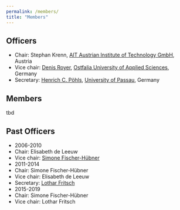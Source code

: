 ```yaml
---
permalink: /members/
title: "Members"
---
```


## Officers
* Chair: Stephan Krenn, [AIT Austrian Institute of Technology GmbH](https://www.ait.ac.at/), Austria
* Vice chair: [Denis Royer](https://www.ostfalia.de/cms/de/pws/royer/), [Ostfalia University of Applied Sciences](https://www.ostfalia.de/en/), Germany
* Secretary: [Henrich C. Pöhls](https://henrich.poehls.com/), [University of Passau](https://www.uni-passau.de/en/), Germany
## Members
tbd

## Past Officers
* 2006-2010 
 * Chair: Elisabeth de Leeuw
 * Vice chair: [Simone Fischer-Hübner](https://www.kau.se/en/researchers/simone-fischer-hubner)
* 2011-2014
 * Chair: Simone Fischer-Hübner
 * Vice chair: Elisabeth de Leeuw
 * Secretary: [Lothar Fritsch](https://www.oslomet.no/en/about/employee/lotharfr/)
* 2015-2019
 * Chair: Simone Fischer-Hübner
 * Vice chair: Lothar Fritsch
